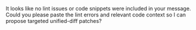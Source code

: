 It looks like no lint issues or code snippets were included in your message. Could you please paste the lint errors and relevant code context so I can propose targeted unified-diff patches?